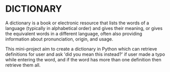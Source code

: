 # DICTIONARY

A dictionary is a book or electronic resource that lists the words of a language (typically in alphabetical order) and gives their meaning, or gives the equivalent words in a different language, often also providing information about pronunciation, origin, and usage.

This mini-project aim to create a dictionary in Python which can retrieve definitions for user and ask 'did you mean this instead?' if user made a typo while entering the word, and if the word has more than one definition then retrieve them all.

